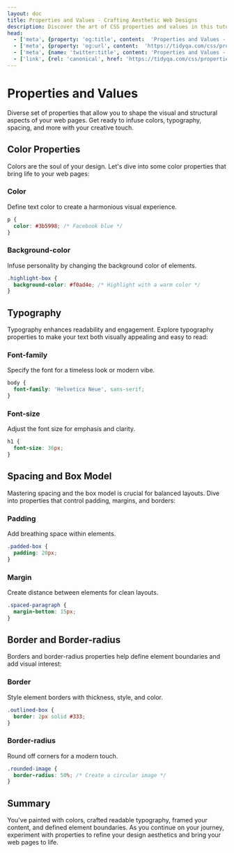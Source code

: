 ```yaml
---
layout: doc
title: Properties and Values - Crafting Aesthetic Web Designs
description: Discover the art of CSS properties and values in this tutorial. Infuse colors, master typography, shape layouts, and define boundaries.
head:
  - ['meta', {property: 'og:title', content:  'Properties and Values - Crafting Aesthetic Web Designs' }]
  - ['meta', {property: 'og:url', content:  'https://tidyqa.com/css/properties-and-values/' }] 
  - ['meta', {name: 'twitter:title', content: 'Properties and Values - Crafting Aesthetic Web Designs'}]
  - ['link', {rel: 'canonical', href: 'https://tidyqa.com/css/properties-and-values/'}]
---
```


# Properties and Values

Diverse set of properties that allow you to shape the visual and structural aspects of your web pages. Get ready to infuse colors, typography, spacing, and more with your creative touch.

## Color Properties

Colors are the soul of your design. Let's dive into some color properties that bring life to your web pages:

### Color

Define text color to create a harmonious visual experience.

  ```css
  p {
    color: #3b5998; /* Facebook blue */
  }
  ```

### Background-color

Infuse personality by changing the background color of elements.

  ```css
  .highlight-box {
    background-color: #f0ad4e; /* Highlight with a warm color */
  }
  ```

## Typography

Typography enhances readability and engagement. Explore typography properties to make your text both visually appealing and easy to read:

### Font-family

Specify the font for a timeless look or modern vibe.

  ```css
  body {
    font-family: 'Helvetica Neue', sans-serif;
  }
  ```

### Font-size

Adjust the font size for emphasis and clarity.

  ```css
  h1 {
    font-size: 36px;
  }
  ```

## Spacing and Box Model

Mastering spacing and the box model is crucial for balanced layouts. Dive into properties that control padding, margins, and borders:

### Padding

Add breathing space within elements.

  ```css
  .padded-box {
    padding: 20px;
  }
  ```

### Margin

Create distance between elements for clean layouts.

  ```css
  .spaced-paragraph {
    margin-bottom: 15px;
  }
  ```

## Border and Border-radius

Borders and border-radius properties help define element boundaries and add visual interest:

### Border

Style element borders with thickness, style, and color.

  ```css
  .outlined-box {
    border: 2px solid #333;
  }
  ```

### Border-radius

Round off corners for a modern touch.

  ```css
  .rounded-image {
    border-radius: 50%; /* Create a circular image */
  }
  ```

## Summary

You've painted with colors, crafted readable typography, framed your content, and defined element boundaries. As you continue on your journey, experiment with properties to refine your design aesthetics and bring your web pages to life.